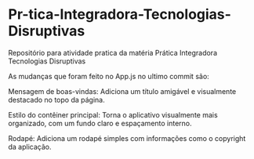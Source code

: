 # Pr-tica-Integradora-Tecnologias-Disruptivas
Repositório para atividade pratica da matéria Prática Integradora Tecnologias Disruptivas

As mudanças que foram feito no App.js no ultimo commit são:

Mensagem de boas-vindas:
Adiciona um título amigável e visualmente destacado no topo da página.

Estilo do contêiner principal:
Torna o aplicativo visualmente mais organizado, com um fundo claro e espaçamento interno.

Rodapé:
Adiciona um rodapé simples com informações como o copyright da aplicação.
